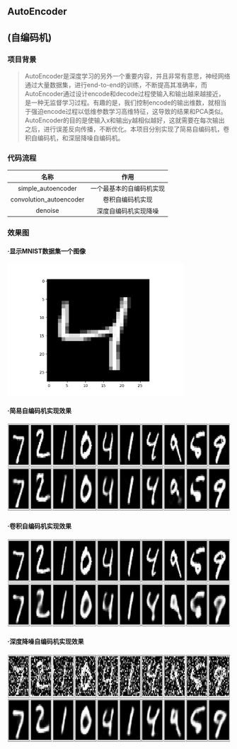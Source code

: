 ## AutoEncoder
## (自编码机)

### 项目背景
>  AutoEncoder是深度学习的另外一个重要内容，并且非常有意思，神经网络通过大量数据集，进行end-to-end的训练，不断提高其准确率，而AutoEncoder通过设计encode和decode过程使输入和输出越来越接近，是一种无监督学习过程。有趣的是，我们控制encode的输出维数，就相当于强迫encode过程以低维参数学习高维特征，这导致的结果和PCA类似。AutoEncoder的目的是使输入x和输出y越相似越好，这就需要在每次输出之后，进行误差反向传播，不断优化。本项目分别实现了简易自编码机，卷积自编码机，和深层降噪自编码机。
  
### 代码流程
|名称|作用|
|:-------------:|:-------------:|
|simple_autoencoder|一个最基本的自编码机实现|
|convolution_autoencoder|卷积自编码机实现|
|denoise|深度自编码机实现降噪|

### 效果图
#### ·显示MNIST数据集一个图像
<img width="400" height="300" src="./images/target.png"/>

#### ·简易自编码机实现效果
<img width="800" height="200" src="./images/result.png"/>

#### ·卷积自编码机实现效果
<img width="800" height="200" src="./images/convolution_result.png"/>

#### ·深度降噪自编码机实现效果
<img width="800" height="200" src="./images/denoise.png"/>
